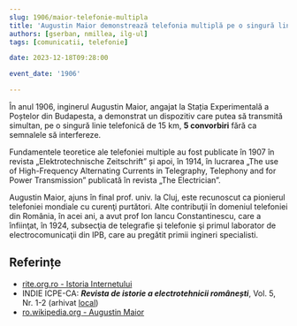 ```yaml
---
slug: 1906/maior-telefonie-multipla
title: 'Augustin Maior demonstrează telefonia multiplă pe o singură linie'
authors: [gserban, nmillea, ilg-ul]
tags: [comunicatii, telefonie]

date: 2023-12-18T09:28:00

event_date: '1906'

---
```


În anul 1906, inginerul Augustin Maior, angajat la Stația Experimentală a Poștelor
din Budapesta, a demonstrat un dispozitiv care putea să transmită simultan,
pe o singură linie telefonică de 15 km, **5 convorbiri** fără ca semnalele
să interfereze.

<!-- truncate -->

Fundamentele teoretice ale telefoniei multiple au fost publicate în
1907 în revista „Elektrotechnische Zeitschrift” și apoi, în 1914,
 în lucrarea „The use of High-Frequency Alternating Currents in
 Telegraphy, Telephony and for Power Transmission” publicată
 în revista „The Electrician”.

Augustin Maior, ajuns în final prof. univ. la Cluj, este recunoscut ca
pionierul telefoniei mondiale cu curenţi purtători. Alte contribuţii în domeniul telefoniei
din România, în acei ani, a avut prof Ion Iancu Constantinescu, care a înfiinţat, în
1924, subsecţia de telegrafie şi telefonie şi primul laborator de electrocomunicaţii din
IPB, care au pregătit primii ingineri specialisti.

## Referințe

- [rite.org.ro - Istoria Internetului](https://rite.org.ro/istoria-internetului/)
- INDIE ICPE-CA: _**Revista de istorie a electrotehnicii românești**_, Vol. 5, Nr. 1-2 (arhivat [local](https://cronica-it.github.io/arhiva/#2019))
- [ro.wikipedia.org - Augustin Maior](https://ro.wikipedia.org/wiki/Augustin_Maior)
